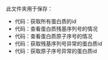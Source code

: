 此文件夹用于保存：

- 代码：获取所有蛋白质的id
- 代码：查看蛋白质残基序列号的情况
- 代码：查看蛋白质原子序号的情况
- 代码：获取残基序列号异常的蛋白质id
- 代码：获取原子序号异常的蛋白质id